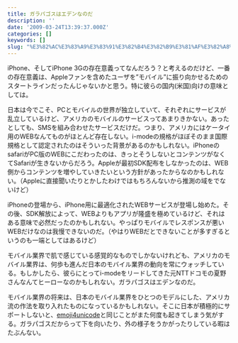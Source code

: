 ```yaml
---
title: ガラパゴスはエデンなのだ
description: ''
date: '2009-03-24T13:39:37.000Z'
categories: []
keywords: []
slug: "%E3%82%AC%E3%83%A9%E3%83%91%E3%82%B4%E3%82%B9%E3%81%AF%E3%82%A8%E3%83%87%E3%83%B3%E3%81%AA%E3%81%AE%E3%81%A0"
---
```

iPhone、そしてiPhone 3Gの存在意義ってなんだろう？と考えるのだけど、一番の存在意義は、Appleファンを含めたユーザを”モバイル”に振り向かせるためのスタートラインだったんじゃないかと思う。特に彼らの国内(米国)向けの意味としては。

日本は今でこそ、PCとモバイルの世界が独立していて、それぞれにサービスが乱立しているけど、アメリカのモバイルのサービスってあまりきかない。あったとしても、SMSを組み合わせたサービスだけだ。つまり、アメリカにはケータイ用のWEBなんてものがほとんど存在しない。i-modeの規格がほぼそのまま国際規格として認定されたのはそういった背景があるのかもしれない。iPhoneのsafariがPC版のWEBにこだわったのは、きっとそうしないとコンテンツがなくてSafariが生きないからだろう。Appleが最初SDK配布をしなかったのは、WEB側からコンテンツを増やしていきたいという方針があったからなのかもしれない。（Appleに直接聞いたりとかしたわけではもちろんないから推測の域をでないけど）

iPhoneの登場から、iPhone用に最適化されたWEBサービスが登場し始めた。その後、SDK解放によって、WEBよりもアプリが隆盛を極めているけど、それはある意味で必然だったのかもしれない。やっぱりモバイルでレスポンスが悪いWEBだけなのは我慢できないのだ。（やはりWEBだとできないことが多すぎるというのも一端としてはあるけど）

モバイル業界で肌で感じている感覚的なものでしかないけれども、アメリカのモバイル業界は、何歩も進んだ日本のモバイル業界の動向を常にウォッチしている。もしかしたら、彼らにとってi-modeをリードしてきた元NTTドコモの夏野さんなんてヒーローなのかもしれない。ガラパゴスはエデンなのだ。

モバイル業界の将来は、日本のモバイル業界をひとつのモデルにした、アメリカ流の作法を取り入れたものになっているかもしれない。そこに日本が積極的にサポートしないと、[emoji4unicode](http://sites.google.com/site/unicodesymbols/Home/emoji-symbols)と同じことがまた何度も起きてしまう気がする。ガラパゴスだからって下を向いたり、外の様子をうかがったりしている暇はたぶんない。